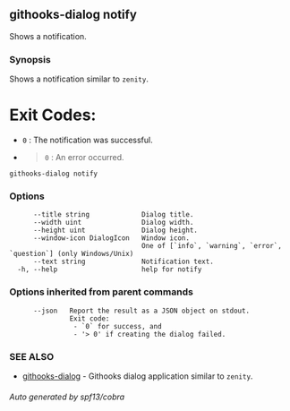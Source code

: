 ## githooks-dialog notify

Shows a notification.

### Synopsis

Shows a notification similar to `zenity`.

# Exit Codes:

- `0` : The notification was successful.
- > `0` : An error occurred.

```
githooks-dialog notify
```

### Options

```
      --title string             Dialog title.
      --width uint               Dialog width.
      --height uint              Dialog height.
      --window-icon DialogIcon   Window icon.
                                 One of [`info`, `warning`, `error`, `question`] (only Windows/Unix)
      --text string              Notification text.
  -h, --help                     help for notify
```

### Options inherited from parent commands

```
      --json   Report the result as a JSON object on stdout.
               Exit code:
               	- `0` for success, and
               	- '> 0' if creating the dialog failed.
```

### SEE ALSO

- [githooks-dialog](githooks-dialog.md) - Githooks dialog application similar to
  `zenity`.

###### Auto generated by spf13/cobra
